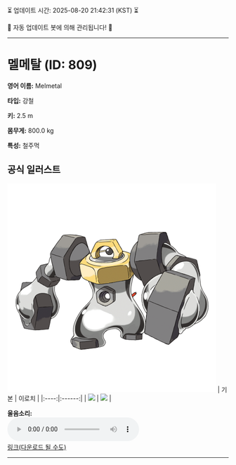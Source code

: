 
⏳ 업데이트 시간: 2025-08-20 21:42:31 (KST) ⏳

🤖 자동 업데이트 봇에 의해 관리됩니다! 🤖

---

# 멜메탈 (ID: 809)
**영어 이름:** Melmetal

**타입:** 강철

**키:** 2.5 m

**몸무게:** 800.0 kg

**특성:** 철주먹

## 공식 일러스트
![](https://raw.githubusercontent.com/PokeAPI/sprites/master/sprites/pokemon/other/official-artwork/809.png)
| 기본 | 이로치 |
|:----:|:------:|
| <img src="http://play.pokemonshowdown.com/sprites/ani/melmetal.gif" width="200"> | <img src="http://play.pokemonshowdown.com/sprites/ani-shiny/melmetal.gif" width="200"> |

**울음소리:**<br><audio controls src="https://raw.githubusercontent.com/PokeAPI/cries/main/cries/pokemon/latest/809.ogg"></audio><br> [링크(다운로드 될 수도)](https://raw.githubusercontent.com/PokeAPI/cries/main/cries/pokemon/latest/809.ogg)


---
